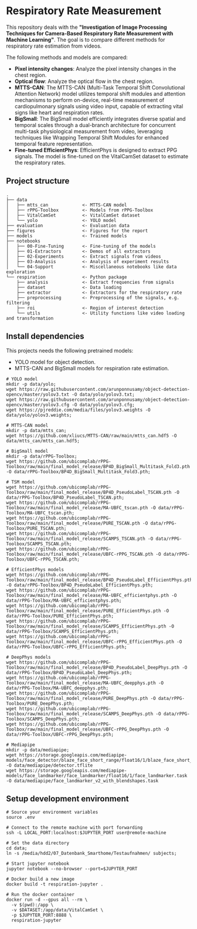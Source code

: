 # Respiratory Rate Measurement

This repository deals with the **"Investigation of Image Processing Techniques for Camera-Based Respiratory Rate
Measurement with Machine Learning"**. The goal is to compare different methods for respiratory rate estimation from
videos.

The following methods and models are compared:

* **Pixel intensity changes**: Analyze the pixel intensity changes in the chest region.
* **Optical flow**: Analyze the optical flow in the chest region.
* **MTTS-CAN**: The MTTS-CAN (Multi-Task Temporal Shift Convolutional Attention Network) model utilizes temporal shift
  modules and attention mechanisms to perform on-device, real-time measurement of cardiopulmonary signals using video
  input, capable of extracting vital signs like heart and respiration rates.
* **BigSmall**: The BigSmall model efficiently integrates diverse spatial and temporal scales through a dual-branch
  architecture for concurrent multi-task physiological measurement from video, leveraging techniques like Wrapping
  Temporal Shift Modules for enhanced temporal feature representation.
* **Fine-tuned EfficientPhys**: EfficientPhys is designed to extract PPG signals. The model is fine-tuned on the
  VitalCamSet dataset to estimate the respiratory rates.

## Project structure

```
.
├── data
│   ├── mtts_can             <- MTTS-CAN model
│   ├── rPPG-Toolbox         <- Models from rPPG-Toolbox
│   ├── VitalCamSet          <- VitalCamSet dataset
│   └── yolo                 <- YOLO model
├── evaluation               <- Evaluation data
├── figures                  <- Figures for the report
├── models                   <- Trained models
├── notebooks
│   ├── 00-Fine-Tuning       <- Fine-tuning of the models
│   ├── 01-Extractors        <- Demos of all extractors
│   ├── 02-Experiments       <- Extract signals from videos
│   ├── 03-Analysis          <- Analysis of experiment results
│   └── 04-Support           <- Miscellaneous notebooks like data exploration
└── respiration              <- Python package
    ├── analysis             <- Extract frequencies from signals
    ├── dataset              <- Data loading
    ├── extractor            <- Extractors for the respiratory rate
    ├── preprocessing        <- Preprocessing of the signals, e.g. filtering
    ├── roi                  <- Region of interest detection
    └── utils                <- Utility functions like video loading and transformation
```

## Install dependencies

This projects needs the following pretrained models:

* YOLO model for object detection.
* MTTS-CAN and BigSmall models for respiration rate estimation.

```shell
# YOLO model
mkdir -p data/yolo;
wget https://raw.githubusercontent.com/arunponnusamy/object-detection-opencv/master/yolov3.txt -O data/yolo/yolov3.txt;
wget https://raw.githubusercontent.com/arunponnusamy/object-detection-opencv/master/yolov3.cfg -O data/yolo/yolov3.cfg;
wget https://pjreddie.com/media/files/yolov3.weights -O data/yolo/yolov3.weights;

# MTTS-CAN model
mkdir -p data/mtts_can;
wget https://github.com/xliucs/MTTS-CAN/raw/main/mtts_can.hdf5 -O data/mtts_can/mtts_can.hdf5;

# BigSmall model
mkdir -p data/rPPG-Toolbox;
wget https://github.com/ubicomplab/rPPG-Toolbox/raw/main/final_model_release/BP4D_BigSmall_Multitask_Fold3.pth -O data/rPPG-Toolbox/BP4D_BigSmall_Multitask_Fold3.pth;

# TSM model
wget https://github.com/ubicomplab/rPPG-Toolbox/raw/main/final_model_release/BP4D_PseudoLabel_TSCAN.pth -O data/rPPG-Toolbox/BP4D_PseudoLabel_TSCAN.pth;
wget https://github.com/ubicomplab/rPPG-Toolbox/raw/main/final_model_release/MA-UBFC_tscan.pth -O data/rPPG-Toolbox/MA-UBFC_tscan.pth;
wget https://github.com/ubicomplab/rPPG-Toolbox/raw/main/final_model_release/PURE_TSCAN.pth -O data/rPPG-Toolbox/PURE_TSCAN.pth;
wget https://github.com/ubicomplab/rPPG-Toolbox/raw/main/final_model_release/SCAMPS_TSCAN.pth -O data/rPPG-Toolbox/SCAMPS_TSCAN.pth;
wget https://github.com/ubicomplab/rPPG-Toolbox/raw/main/final_model_release/UBFC-rPPG_TSCAN.pth -O data/rPPG-Toolbox/UBFC-rPPG_TSCAN.pth;

# EfficientPhys models
wget https://github.com/ubicomplab/rPPG-Toolbox/raw/main/final_model_release/BP4D_PseudoLabel_EfficientPhys.pth -O data/rPPG-Toolbox/BP4D_PseudoLabel_EfficientPhys.pth;
wget https://github.com/ubicomplab/rPPG-Toolbox/raw/main/final_model_release/MA-UBFC_efficientphys.pth -O data/rPPG-Toolbox/MA-UBFC_efficientphys.pth;
wget https://github.com/ubicomplab/rPPG-Toolbox/raw/main/final_model_release/PURE_EfficientPhys.pth -O data/rPPG-Toolbox/PURE_EfficientPhys.pth;
wget https://github.com/ubicomplab/rPPG-Toolbox/raw/main/final_model_release/SCAMPS_EfficientPhys.pth -O data/rPPG-Toolbox/SCAMPS_EfficientPhys.pth;
wget https://github.com/ubicomplab/rPPG-Toolbox/raw/main/final_model_release/UBFC-rPPG_EfficientPhys.pth -O data/rPPG-Toolbox/UBFC-rPPG_EfficientPhys.pth;

# DeepPhys models
wget https://github.com/ubicomplab/rPPG-Toolbox/raw/main/final_model_release/BP4D_PseudoLabel_DeepPhys.pth -O data/rPPG-Toolbox/BP4D_PseudoLabel_DeepPhys.pth;
wget https://github.com/ubicomplab/rPPG-Toolbox/raw/main/final_model_release/MA-UBFC_deepphys.pth -O data/rPPG-Toolbox/MA-UBFC_deepphys.pth;
wget https://github.com/ubicomplab/rPPG-Toolbox/raw/main/final_model_release/PURE_DeepPhys.pth -O data/rPPG-Toolbox/PURE_DeepPhys.pth;
wget https://github.com/ubicomplab/rPPG-Toolbox/raw/main/final_model_release/SCAMPS_DeepPhys.pth -O data/rPPG-Toolbox/SCAMPS_DeepPhys.pth;
wget https://github.com/ubicomplab/rPPG-Toolbox/raw/main/final_model_release/UBFC-rPPG_DeepPhys.pth -O data/rPPG-Toolbox/UBFC-rPPG_DeepPhys.pth;

# Mediapipe
mkdir -p data/mediapipe;
wget https://storage.googleapis.com/mediapipe-models/face_detector/blaze_face_short_range/float16/1/blaze_face_short_range.tflite -O data/mediapipe/detector.tflite
wget https://storage.googleapis.com/mediapipe-models/face_landmarker/face_landmarker/float16/1/face_landmarker.task -O data/mediapipe/face_landmarker_v2_with_blendshapes.task
```

## Setup development environment

```shell
# Source your environment variables
source .env

# Connect to the remote machine with port forwarding
ssh -L LOCAL_PORT:localhost:$JUPYTER_PORT user@remote-machine

# Set the data directory
cd data;
ln -s /media/hdd2/07_Datenbank_Smarthome/Testaufnahmen/ subjects;

# Start jupyter notebook
jupyter notebook --no-browser --port=$JUPYTER_PORT

# Docker build a new image
docker build -t respiration-jupyter .

# Run the docker container
docker run -d --gpus all --rm \
  -v $(pwd):/app \
  -v $DATASET:/app/data/VitalCamSet \
  -p $JUPYTER_PORT:8888 \
  respiration-jupyter
```
